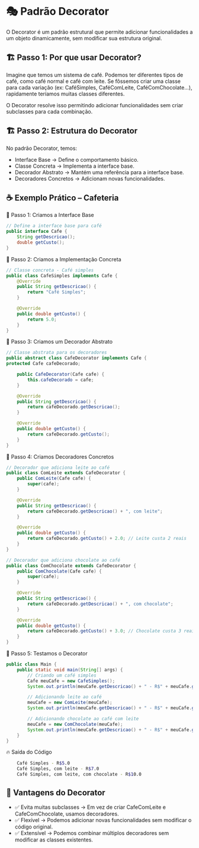 # 🎭 Padrão Decorator
O Decorator é um padrão estrutural que permite adicionar funcionalidades a um objeto dinamicamente, sem modificar sua estrutura original.

## 🏗 Passo 1: Por que usar Decorator?
Imagine que temos um sistema de café. Podemos ter diferentes tipos de café, como café normal e café com leite.
Se fôssemos criar uma classe para cada variação (ex: CaféSimples, CaféComLeite, CaféComChocolate...), rapidamente teríamos muitas classes diferentes.

O Decorator resolve isso permitindo adicionar funcionalidades sem criar subclasses para cada combinação.

## 🏗 Passo 2: Estrutura do Decorator
No padrão Decorator, temos:

- Interface Base → Define o comportamento básico.
- Classe Concreta → Implementa a interface base.
- Decorador Abstrato → Mantém uma referência para a interface base.
- Decoradores Concretos → Adicionam novas funcionalidades.

## ☕ Exemplo Prático – Cafeteria
📌 Passo 1: Criamos a Interface Base
```java
// Define a interface base para café
public interface Cafe {
    String getDescricao();
    double getCusto();
}
```
📌 Passo 2: Criamos a Implementação Concreta
```java
// Classe concreta - Café simples
public class CafeSimples implements Cafe {
    @Override
    public String getDescricao() {
        return "Café Simples";
    }

    @Override
    public double getCusto() {
        return 5.0;
    }
}
```
📌 Passo 3: Criamos um Decorador Abstrato
```java
// Classe abstrata para os decoradores
public abstract class CafeDecorator implements Cafe {
protected Cafe cafeDecorado;

    public CafeDecorator(Cafe cafe) {
        this.cafeDecorado = cafe;
    }

    @Override
    public String getDescricao() {
        return cafeDecorado.getDescricao();
    }

    @Override
    public double getCusto() {
        return cafeDecorado.getCusto();
    }
}
```
📌 Passo 4: Criamos Decoradores Concretos
```java
// Decorador que adiciona leite ao café
public class ComLeite extends CafeDecorator {
    public ComLeite(Cafe cafe) {
        super(cafe);
    }

    @Override
    public String getDescricao() {
        return cafeDecorado.getDescricao() + ", com leite";
    }

    @Override
    public double getCusto() {
        return cafeDecorado.getCusto() + 2.0; // Leite custa 2 reais
    }
}
```
```java
// Decorador que adiciona chocolate ao café
public class ComChocolate extends CafeDecorator {
    public ComChocolate(Cafe cafe) {
        super(cafe);
    }

    @Override
    public String getDescricao() {
        return cafeDecorado.getDescricao() + ", com chocolate";
    }

    @Override
    public double getCusto() {
        return cafeDecorado.getCusto() + 3.0; // Chocolate custa 3 reais
    }
}
```
📌 Passo 5: Testamos o Decorator
```java
public class Main {
    public static void main(String[] args) {
        // Criando um café simples
        Cafe meuCafe = new CafeSimples();
        System.out.println(meuCafe.getDescricao() + " - R$" + meuCafe.getCusto());

        // Adicionando leite ao café
        meuCafe = new ComLeite(meuCafe);
        System.out.println(meuCafe.getDescricao() + " - R$" + meuCafe.getCusto());

        // Adicionando chocolate ao café com leite
        meuCafe = new ComChocolate(meuCafe);
        System.out.println(meuCafe.getDescricao() + " - R$" + meuCafe.getCusto());
    }
}
```
🔥 Saída do Código
```bash
    Café Simples - R$5.0
    Café Simples, com leite - R$7.0
    Café Simples, com leite, com chocolate - R$10.0
```
## 🎯 Vantagens do Decorator
- ✅ Evita muitas subclasses → Em vez de criar CafeComLeite e CafeComChocolate, usamos decoradores.
- ✅ Flexível → Podemos adicionar novas funcionalidades sem modificar o código original.
- ✅ Extensível → Podemos combinar múltiplos decoradores sem modificar as classes existentes.